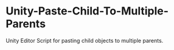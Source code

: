 # Unity-Paste-Child-To-Multiple-Parents
Unity Editor Script for pasting child objects to multiple parents.
